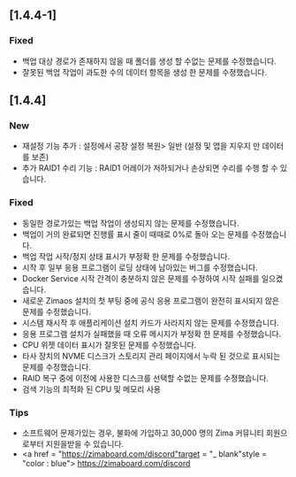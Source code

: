 ## [1.4.4-1]
### Fixed
- 백업 대상 경로가 존재하지 않을 때 폴더를 생성 할 수없는 문제를 수정했습니다.
- 잘못된 백업 작업이 과도한 수의 데이터 항목을 생성 한 문제를 수정했습니다.
## [1.4.4]
### New
- 재설정 기능 추가 : 설정에서 공장 설정 복원> 일반 (설정 및 앱을 지우지 만 데이터를 보존)
- 추가 RAID1 수리 기능 : RAID1 어레이가 저하되거나 손상되면 수리를 수행 할 수 있습니다.
### Fixed
- 동일한 경로가있는 백업 작업이 생성되지 않는 문제를 수정했습니다.
- 백업이 거의 완료되면 진행률 표시 줄이 때때로 0%로 돌아 오는 문제를 수정했습니다.
- 백업 작업 시작/정지 상태 표시가 부정확 한 문제를 수정했습니다.
- 시작 후 일부 응용 프로그램이 로딩 상태에 남아있는 버그를 수정했습니다.
- Docker Service 시작 간격이 충분하지 않은 문제를 수정하여 시작 실패를 일으켰습니다.
- 새로운 Zimaos 설치의 첫 부팅 중에 공식 응용 프로그램이 완전히 표시되지 않은 문제를 수정했습니다.
- 시스템 재시작 후 애플리케이션 설치 카드가 사라지지 않는 문제를 수정했습니다.
- 응용 프로그램 설치가 실패했을 때 오류 메시지가 부정확 한 문제를 수정했습니다.
- CPU 위젯 데이터 표시가 잘못된 문제를 수정했습니다.
- 타사 장치의 NVME 디스크가 스토리지 관리 페이지에서 누락 된 것으로 표시되는 문제를 수정했습니다.
- RAID 복구 중에 이전에 사용한 디스크를 선택할 수없는 문제를 수정했습니다.
- 검색 기능의 최적화 된 CPU 및 메모리 사용
### Tips
- 소프트웨어 문제가있는 경우, 불화에 가입하고 30,000 명의 Zima 커뮤니티 회원으로부터 지원을받을 수 있습니다.
- <a href = "https://zimaboard.com/discord"target = "_ blank"style = "color : blue"> https://zimaboard.com/discord </a>
